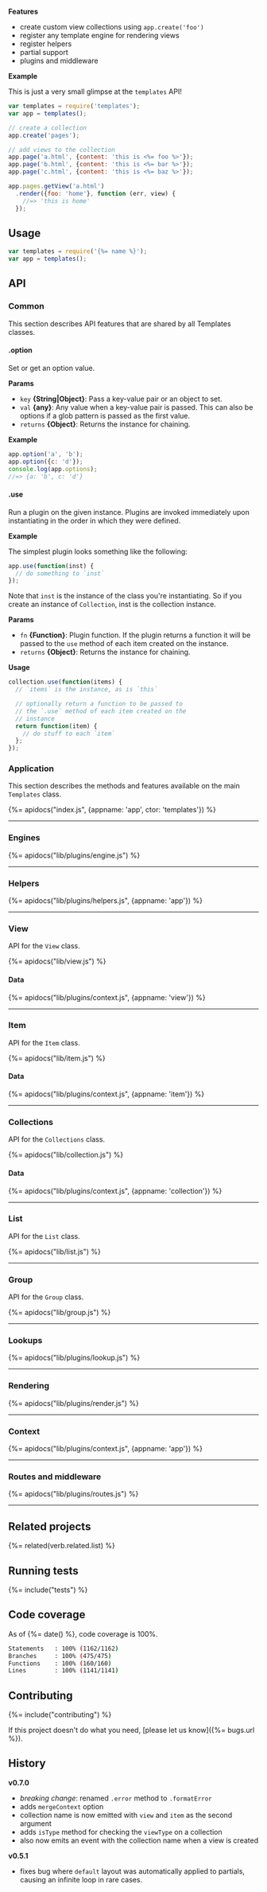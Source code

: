 **Features**

- create custom view collections using `app.create('foo')`
- register any template engine for rendering views
- register helpers
- partial support
- plugins and middleware


**Example**

This is just a very small glimpse at the `templates` API!

```js
var templates = require('templates');
var app = templates();

// create a collection
app.create('pages');

// add views to the collection
app.page('a.html', {content: 'this is <%= foo %>'});
app.page('b.html', {content: 'this is <%= bar %>'});
app.page('c.html', {content: 'this is <%= baz %>'});

app.pages.getView('a.html')
  .render({foo: 'home'}, function (err, view) {
    //=> 'this is home'
  });
```

## Usage

```js
var templates = require('{%= name %}');
var app = templates();
```

## API
### Common
This section describes API features that are shared by all Templates classes.

#### .option

Set or get an option value.

**Params**

* `key` **{String|Object}**: Pass a key-value pair or an object to set.
* `val` **{any}**: Any value when a key-value pair is passed. This can also be options if a glob pattern is passed as the first value.
* `returns` **{Object}**: Returns the instance for chaining.

**Example**

```js
app.option('a', 'b');
app.option({c: 'd'});
console.log(app.options);
//=> {a: 'b', c: 'd'}
```

#### .use

Run a plugin on the given instance. Plugins are invoked immediately upon instantiating in the order in which they were defined.

**Example**

The simplest plugin looks something like the following:

```js
app.use(function(inst) {
  // do something to `inst`
});
```

Note that `inst` is the instance of the class you're instantiating. So if you create an instance of `Collection`, inst is the collection instance.

**Params**

* `fn` **{Function}**: Plugin function. If the plugin returns a function it will be passed to the `use` method of each item created on the instance.
* `returns` **{Object}**: Returns the instance for chaining.

**Usage**

```js
collection.use(function(items) {
  // `items` is the instance, as is `this`

  // optionally return a function to be passed to
  // the `.use` method of each item created on the
  // instance
  return function(item) {
    // do stuff to each `item`
  };
});
```

### Application
This section describes the methods and features available on the main `Templates` class.

{%= apidocs("index.js", {appname: 'app', ctor: 'templates'}) %}

***

### Engines
{%= apidocs("lib/plugins/engine.js") %}

***

### Helpers
{%= apidocs("lib/plugins/helpers.js", {appname: 'app'}) %}

***

### View
API for the `View` class.

{%= apidocs("lib/view.js") %}

#### Data
{%= apidocs("lib/plugins/context.js", {appname: 'view'}) %}

***

### Item
API for the `Item` class.

{%= apidocs("lib/item.js") %}

#### Data
{%= apidocs("lib/plugins/context.js", {appname: 'item'}) %}

***

### Collections
API for the `Collections` class.

{%= apidocs("lib/collection.js") %}

#### Data
{%= apidocs("lib/plugins/context.js", {appname: 'collection'}) %}

***

### List
API for the `List` class.

{%= apidocs("lib/list.js") %}

***

### Group
API for the `Group` class.

{%= apidocs("lib/group.js") %}


***

### Lookups
{%= apidocs("lib/plugins/lookup.js") %}


***

### Rendering
{%= apidocs("lib/plugins/render.js") %}

***

### Context
{%= apidocs("lib/plugins/context.js", {appname: 'app'}) %}

***

### Routes and middleware
{%= apidocs("lib/plugins/routes.js") %}

***


## Related projects
{%= related(verb.related.list) %}

## Running tests
{%= include("tests") %}

## Code coverage

As of {%= date() %}, code coverage is 100%.

```sh
Statements   : 100% (1162/1162)
Branches     : 100% (475/475)
Functions    : 100% (160/160)
Lines        : 100% (1141/1141)
```

## Contributing
{%= include("contributing") %}

If this project doesn't do what you need, [please let us know]({%= bugs.url %}).

## History

**v0.7.0**

- _breaking change_: renamed `.error` method to `.formatError`
- adds `mergeContext` option
- collection name is now emitted with `view` and `item` as the second argument 
- adds `isType` method for checking the `viewType` on a collection
- also now emits an event with the collection name when a view is created

**v0.5.1**

- fixes bug where `default` layout was automatically applied to partials, causing an infinite loop in rare cases.
